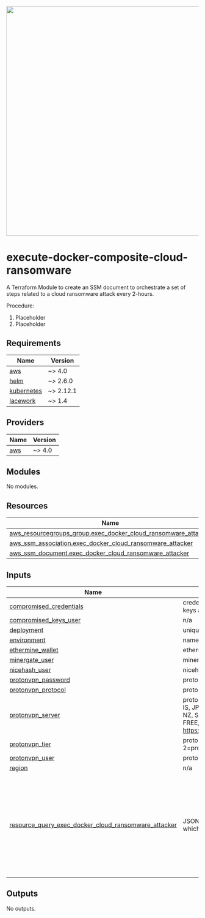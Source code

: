 <a href="https://lacework.com"><img src="https://techally-content.s3-us-west-1.amazonaws.com/public-content/lacework_logo_full.png" width="600"></a>

# execute-docker-composite-cloud-ransomware

A Terraform Module to create an SSM document to orchestrate a set of steps related to a cloud ransomware attack every 2-hours.

Procedure:
1. Placeholder
2. Placeholder

## Requirements

| Name | Version |
|------|---------|
| <a name="requirement_aws"></a> [aws](#requirement\_aws) | ~> 4.0 |
| <a name="requirement_helm"></a> [helm](#requirement\_helm) | ~> 2.6.0 |
| <a name="requirement_kubernetes"></a> [kubernetes](#requirement\_kubernetes) | ~> 2.12.1 |
| <a name="requirement_lacework"></a> [lacework](#requirement\_lacework) | ~> 1.4 |

## Providers

| Name | Version |
|------|---------|
| <a name="provider_aws"></a> [aws](#provider\_aws) | ~> 4.0 |

## Modules

No modules.

## Resources

| Name | Type |
|------|------|
| [aws_resourcegroups_group.exec_docker_cloud_ransomware_attacker](https://registry.terraform.io/providers/hashicorp/aws/latest/docs/resources/resourcegroups_group) | resource |
| [aws_ssm_association.exec_docker_cloud_ransomware_attacker](https://registry.terraform.io/providers/hashicorp/aws/latest/docs/resources/ssm_association) | resource |
| [aws_ssm_document.exec_docker_cloud_ransomware_attacker](https://registry.terraform.io/providers/hashicorp/aws/latest/docs/resources/ssm_document) | resource |

## Inputs

| Name | Description | Type | Default | Required |
|------|-------------|------|---------|:--------:|
| <a name="input_compromised_credentials"></a> [compromised\_credentials](#input\_compromised\_credentials) | credentials to use in compromised keys attack | `any` | n/a | yes |
| <a name="input_compromised_keys_user"></a> [compromised\_keys\_user](#input\_compromised\_keys\_user) | n/a | `string` | `"rand.sumwer@interlacelabs"` | no |
| <a name="input_deployment"></a> [deployment](#input\_deployment) | unique deployment id | `string` | n/a | yes |
| <a name="input_environment"></a> [environment](#input\_environment) | name of the environment | `string` | n/a | yes |
| <a name="input_ethermine_wallet"></a> [ethermine\_wallet](#input\_ethermine\_wallet) | ethermine wallet for cloud crypto | `string` | `""` | no |
| <a name="input_minergate_user"></a> [minergate\_user](#input\_minergate\_user) | minergate user for host crypto | `string` | `""` | no |
| <a name="input_nicehash_user"></a> [nicehash\_user](#input\_nicehash\_user) | nicehash user for host crypto | `string` | `""` | no |
| <a name="input_protonvpn_password"></a> [protonvpn\_password](#input\_protonvpn\_password) | protonvpn password | `string` | n/a | yes |
| <a name="input_protonvpn_protocol"></a> [protonvpn\_protocol](#input\_protonvpn\_protocol) | protonvpn protocol | `string` | `"udp"` | no |
| <a name="input_protonvpn_server"></a> [protonvpn\_server](#input\_protonvpn\_server) | protonvpn server (RANDOM, AU, CR, IS, JP, JP-FREE, LV, NL, NL-FREE, NZ, SG, SK, US, US-NJ, US-FREE,...); see https://api.protonmail.ch/vpn/logicals | `string` | `"RANDOM"` | no |
| <a name="input_protonvpn_tier"></a> [protonvpn\_tier](#input\_protonvpn\_tier) | protonvpn tier (0=free, 1=basic, 2=pro, 3=visionary) | `number` | `0` | no |
| <a name="input_protonvpn_user"></a> [protonvpn\_user](#input\_protonvpn\_user) | protonvpn user | `string` | n/a | yes |
| <a name="input_region"></a> [region](#input\_region) | n/a | `string` | n/a | yes |
| <a name="input_resource_query_exec_docker_cloud_ransomware_attacker"></a> [resource\_query\_exec\_docker\_cloud\_ransomware\_attacker](#input\_resource\_query\_exec\_docker\_cloud\_ransomware\_attacker) | JSON query to idenfity resources which will have lacework deployed | <pre>object({<br>      ResourceTypeFilters = list(string)<br>      TagFilters  = list(object({<br>        Key = string<br>        Values = list(string)<br>      }))<br>    })</pre> | <pre>{<br>  "ResourceTypeFilters": [<br>    "AWS::EC2::Instance"<br>  ],<br>  "TagFilters": [<br>    {<br>      "Key": "ssm_exec_docker_cloud_ransomware_attacker",<br>      "Values": [<br>        "true"<br>      ]<br>    }<br>  ]<br>}</pre> | no |

## Outputs

No outputs.
